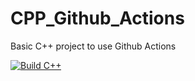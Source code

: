 # CPP_Github_Actions
Basic C++ project to use Github Actions

[![Build C++](https://github.com/sourabhk25/CPP_Github_Actions/actions/workflows/blank.yml/badge.svg)](https://github.com/sourabhk25/CPP_Github_Actions/actions/workflows/blank.yml)
